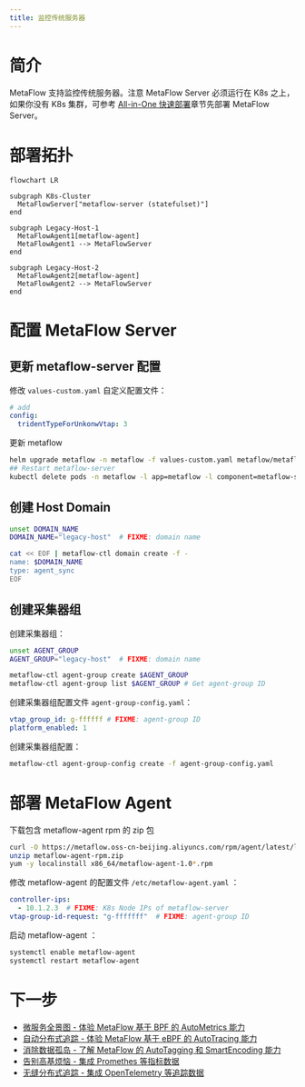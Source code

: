 ```yaml
---
title: 监控传统服务器
---
```


# 简介

MetaFlow 支持监控传统服务器。注意 MetaFlow Server 必须运行在 K8s 之上，如果你没有 K8s 集群，可参考 [All-in-One 快速部署](./all-in-one/)章节先部署 MetaFlow Server。

# 部署拓扑

```mermaid
flowchart LR

subgraph K8s-Cluster
  MetaFlowServer["metaflow-server (statefulset)"]
end

subgraph Legacy-Host-1
  MetaFlowAgent1[metaflow-agent]
  MetaFlowAgent1 --> MetaFlowServer
end

subgraph Legacy-Host-2
  MetaFlowAgent2[metaflow-agent]
  MetaFlowAgent2 --> MetaFlowServer
end
```

# 配置 MetaFlow Server

## 更新 metaflow-server 配置

修改 `values-custom.yaml` 自定义配置文件：
```yaml
# add
config:
  tridentTypeForUnkonwVtap: 3
```

更新 metaflow
```bash
helm upgrade metaflow -n metaflow -f values-custom.yaml metaflow/metaflow
## Restart metaflow-server
kubectl delete pods -n metaflow -l app=metaflow -l component=metaflow-server
```

## 创建 Host Domain

```bash
unset DOMAIN_NAME
DOMAIN_NAME="legacy-host"  # FIXME: domain name

cat << EOF | metaflow-ctl domain create -f -
name: $DOMAIN_NAME
type: agent_sync
EOF
```

## 创建采集器组

创建采集器组：
```bash
unset AGENT_GROUP
AGENT_GROUP="legacy-host"  # FIXME: domain name

metaflow-ctl agent-group create $AGENT_GROUP
metaflow-ctl agent-group list $AGENT_GROUP # Get agent-group ID
```

创建采集器组配置文件 `agent-group-config.yaml`：
```yaml
vtap_group_id: g-ffffff # FIXME: agent-group ID
platform_enabled: 1
```

创建采集器组配置：
```bash
metaflow-ctl agent-group-config create -f agent-group-config.yaml
```

# 部署 MetaFlow Agent

下载包含 metaflow-agent rpm 的 zip 包
```bash
curl -O https://metaflow.oss-cn-beijing.aliyuncs.com/rpm/agent/latest/linux/amd64/metaflow-agent-rpm.zip
unzip metaflow-agent-rpm.zip
yum -y localinstall x86_64/metaflow-agent-1.0*.rpm
```

修改 metaflow-agent 的配置文件 `/etc/metaflow-agent.yaml` ：
```yaml
controller-ips:
  - 10.1.2.3  # FIXME: K8s Node IPs of metaflow-server
vtap-group-id-request: "g-fffffff"  # FIXME: agent-group ID
```

启动 metaflow-agent ：

```bash
systemctl enable metaflow-agent
systemctl restart metaflow-agent
```

# 下一步

- [微服务全景图 - 体验 MetaFlow 基于 BPF 的 AutoMetrics 能力](../auto-metrics/metrics-without-instrumentation/)
- [自动分布式追踪 - 体验 MetaFlow 基于 eBPF 的 AutoTracing 能力](../auto-tracing/tracing-without-instrumentation/)
- [消除数据孤岛 - 了解 MetaFlow 的 AutoTagging 和 SmartEncoding 能力](../auto-tagging/elimilate-data-silos/)
- [告别高基烦恼 - 集成 Promethes 等指标数据](../agent-integration/metrics/metrics-auto-tagging/)
- [无缝分布式追踪 - 集成 OpenTelemetry 等追踪数据](../agent-integration/tracing/tracing-without-blind-spot/)
